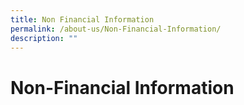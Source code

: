 ```yaml
---
title: Non Financial Information
permalink: /about-us/Non-Financial-Information/
description: ""
---
```

Non-Financial Information
=========================